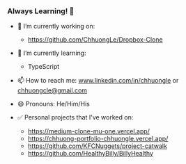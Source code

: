 ### Always Learning! 👋

<!--
**ChhuongLe/ChhuongLe** is a ✨ _special_ ✨ repository because its `README.md` (this file) appears on your GitHub profile.

Here are some ideas to get you started:
-->
- 🔭 I’m currently working on: 
   - https://github.com/ChhuongLe/Dropbox-Clone
    
- 🌱 I’m currently learning: 
  - TypeScript
- 📫 How to reach me: www.linkedin.com/in/chhuongle or chhuongcle@gmail.com
- 😄 Pronouns: He/Him/His
- :white_check_mark: Personal projects that I've worked on:
  - https://medium-clone-mu-one.vercel.app/
  - https://chhuong-portfolio-chhuongle.vercel.app/
  - https://github.com/KFCNuggets/project-catwalk  
  - https://github.com/HealthyBilly/BillyHealthy
 
